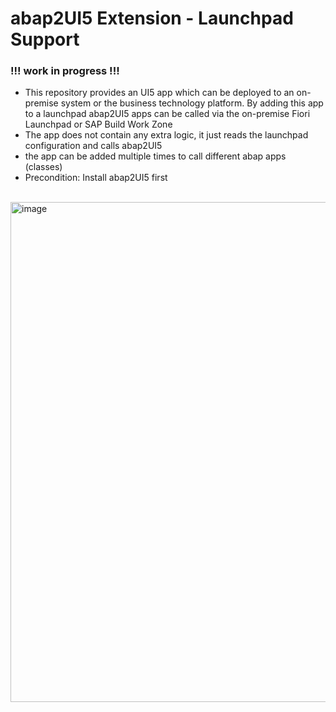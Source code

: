 # abap2UI5 Extension - Launchpad Support

### !!! work in progress !!!

* This repository provides an UI5 app which can be deployed to an on-premise system or the business technology platform. By adding this app to a launchpad abap2UI5 apps can be called via the on-premise Fiori Launchpad or SAP Build Work Zone
* The app does not contain any extra logic, it just reads the launchpad configuration and calls abap2UI5
* the app can be added multiple times to call different abap apps (classes)
* Precondition: Install abap2UI5 first
<br><br>
<img width="800" alt="image" src="https://github.com/oblomov-dev/abap2UI5_ext-launchpad_app/assets/102328295/1fe04e4b-4b16-4b74-8ddc-0bc1d6034f6e">
